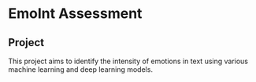 # EmoInt Assessment

## Project
This project aims to identify the intensity of emotions in text using various machine learning and deep learning models.
